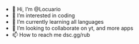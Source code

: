 - 👋 Hi, I’m @Locuario
- 👀 I’m interested in coding
- 🌱 I’m currently learning all languages
- 💞️ I’m looking to collaborate on yt, and more apps
- 📫 How to reach me dsc.gg/rub

<!---
Locuario/Locuario is a ✨ special ✨ repository because its `README.md` (this file) appears on your GitHub profile.
You can click the Preview link to take a look at your changes.
--->
